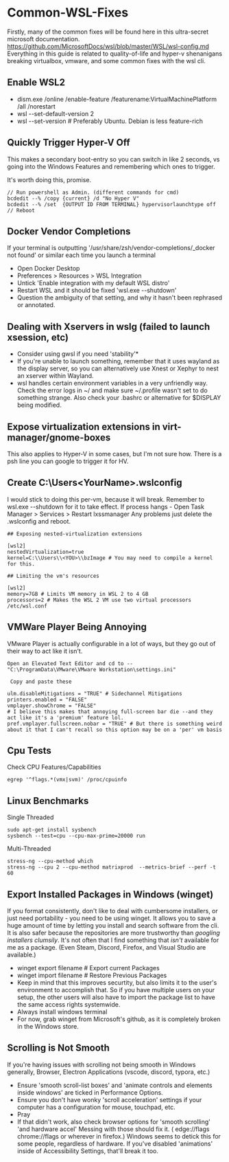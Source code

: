 # Common-WSL-Fixes

Firstly, many of the common fixes will be found here in this ultra-secret microsoft documentation. 
https://github.com/MicrosoftDocs/wsl/blob/master/WSL/wsl-config.md
Everything in this guide is related to quality-of-life and hyper-v shenanigans breaking virtualbox, vmware, and some common fixes with the wsl cli.

## Enable WSL2

+ dism.exe /online /enable-feature /featurename:VirtualMachinePlatform /all /norestart
+ wsl --set-default-version 2
+ wsl --set-version <distribution name> <versionNumber> # Preferably Ubuntu. Debian is less feature-rich

## Quickly Trigger Hyper-V Off

This makes a secondary boot-entry so you can switch in like 2 seconds, vs going into the Windows Features and remembering which ones to trigger.

It's worth doing this, promise. 

```
// Run powershell as Admin. (different commands for cmd)
bcdedit --% /copy {current} /d "No Hyper V"
bcdedit --% /set  {OUTPUT ID FROM TERMINAL} hypervisorlaunchtype off
// Reboot
```
  
## Docker Vendor Completions
  If your terminal is outputting '/usr/share/zsh/vendor-completions/_docker not found' or similar each time you launch a terminal
  + Open Docker Desktop
  + Preferences > Resources > WSL Integration
  + Untick 'Enable integration with my default WSL distro'
  + Restart WSL and it should be fixed 'wsl.exe --shutdown'
  + Question the ambiguity of that setting, and why it hasn't been rephrased or annotated.  
  
## Dealing with Xservers in wslg (failed to launch xsession, etc)
  + Consider using gwsl if you need 'stability'*
  + If you're unable to launch something, remember that it uses wayland as the display server, so you can alternatively use Xnest or Xephyr to nest an xserver within Wayland.
  + wsl handles certain environment variables in a very unfriendly way. Check the error logs in ~/ and make sure ~/.profile wasn't set to do something strange. Also check your .bashrc or alternative for $DISPLAY being modified.

## Expose virtualization extensions in virt-manager/gnome-boxes

This also applies to Hyper-V in some cases, but I'm not sure how. There is a psh line you can google to trigger it for HV.

## Create C:\Users\<YourName>\.wslconfig

I would stick to doing this per-vm, because it will break. Remember to wsl.exe --shutdown for it to take effect.
If process hangs - Open Task Manager > Services > Restart lxssmanager
Any problems just delete the .wslconfig and reboot. 

```
## Exposing nested-virtualization extensions

[wsl2]
nestedVirtualization=true
kernel=C:\\Users\\<YOU>\\bzImage # You may need to compile a kernel for this.
  
## Limiting the vm's resources

[wsl2]
memory=7GB # Limits VM memory in WSL 2 to 4 GB
processors=2 # Makes the WSL 2 VM use two virtual processors /etc/wsl.conf
```

## VMWare Player Being Annoying

VMware Player is actually configurable in a lot of ways, but they go out of their way to act like it isn't.

```
Open an Elevated Text Editor and cd to --
"C:\ProgramData\VMware\VMware Workstation\settings.ini"

 Copy and paste these

ulm.disableMitigations = "TRUE" # Sidechannel Mitigations
printers.enabled = "FALSE"
vmplayer.showChrome = "FALSE" 
# I believe this makes that annoying full-screen bar die --and they act like it's a 'premium' feature lol.
pref.vmplayer.fullscreen.nobar = "TRUE" # But there is something weird about it that I can't recall so this option may be on a 'per' vm basis
```

## Cpu Tests

Check CPU Features/Capabilities

```
egrep '^flags.*(vmx|svm)' /proc/cpuinfo
```

## Linux Benchmarks

Single Threaded

```
sudo apt-get install sysbench
sysbench --test=cpu --cpu-max-prime=20000 run
```

Multi-Threaded

```sudo apt install stress-ng
stress-ng --cpu-method which
stress-ng --cpu 2 --cpu-method matrixprod  --metrics-brief --perf -t 60
```

## Export Installed Packages in Windows (winget)
  If you format consistently, don't like to deal with cumbersome installers, or just need portability - you need to be using winget. It allows you to save a huge amount of time by letting you install and search software from the cli. It is also safer because the repositories are more trustworthy than *googling installers clumsily*. It's not often that I find something that *isn't* available for me as a package. (Even Steam, Discord, Firefox, and Visual Studio are available.) 
  + winget export filename # Export current Packages
  + winget import filename # Restore Previous Packages
  + Keep in mind that this improves securtity, but also limits it to the user's environment to accomplish that. So if you have multiple users on your setup, the other users will also have to import the package list to have the same access rights systemwide.
  + Always install windows terminal
  + For now, grab winget from Microsoft's github, as it is completely broken in the Windows store.
  
## Scrolling is Not Smooth
If you're having issues with scrolling not being smooth in Windows generally, Browser, Electron Applications (vscode, discord, typora, etc.)
  + Ensure 'smooth scroll-list boxes' and 'animate controls and elements inside windows' are ticked in Performance Options.
  + Ensure you don't have wonky 'scroll acceleration' settings if your computer has a configuration for mouse, touchpad, etc.
  + Pray
  + If that didn't work, also check browser options for 'smooth scrolling' 'and hardware accel' Messing with those should fix it.
  ( edge://flags chrome://flags or wherever in firefox.)
Windows seems to detick this for some people, regardless of hardware. If you've disabled 'animations' inside of Accessibility Settings, that'll break it too. 
